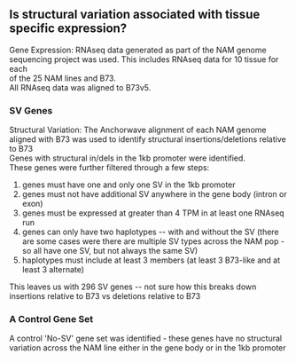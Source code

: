 ## Is structural variation associated with tissue specific expression?

Gene Expression:  RNAseq data generated as part of the NAM genome sequencing project was used.  This includes RNAseq data for 10 tissue for each \
of the 25 NAM lines and B73. \
All RNAseq data was aligned to B73v5.

### SV Genes
Structural Variation:  The Anchorwave alignment of each NAM genome aligned with B73 was used to identify structural insertions/deletions relative to B73 \
Genes with structural in/dels in the 1kb promoter were identified. \
These genes were further filtered through a few steps:
1. genes must have one and only one SV in the 1kb promoter
2. genes must not have additional SV anywhere in the gene body (intron or exon)
3. genes must be expressed at greater than 4 TPM in at least one RNAseq run
4. genes can only have two haplotypes -- with and without the SV (there are some cases were there are multiple SV types across the NAM pop - so all have one SV, but not always the same SV)
5. haplotypes must include at least 3 members (at least 3 B73-like and at least 3 alternate) 

This leaves us with 296 SV genes -- not sure how this breaks down insertions relative to B73 vs deletions relative to B73

### A Control Gene Set
A control 'No-SV' gene set was identified - these genes have no structural variation across the NAM line either in the gene body or in the 1kb promoter
